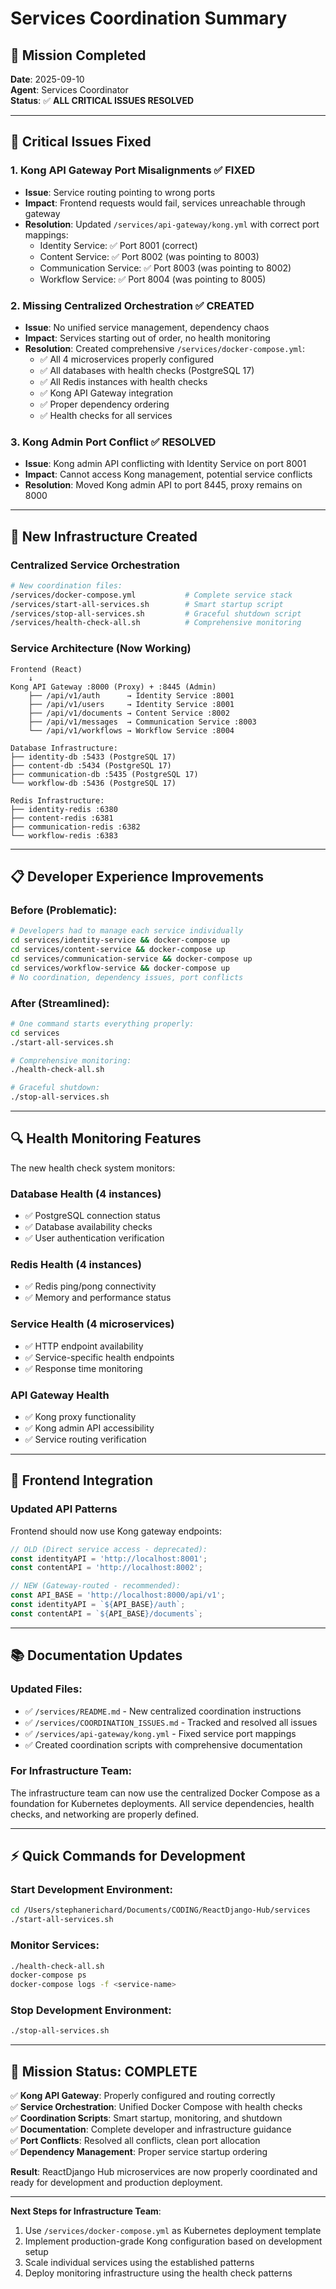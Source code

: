 # Services Coordination Summary

## 🎯 **Mission Completed**

**Date**: 2025-09-10  
**Agent**: Services Coordinator  
**Status**: ✅ **ALL CRITICAL ISSUES RESOLVED**

---

## 🚨 **Critical Issues Fixed**

### 1. **Kong API Gateway Port Misalignments** ✅ FIXED
- **Issue**: Service routing pointing to wrong ports
- **Impact**: Frontend requests would fail, services unreachable through gateway
- **Resolution**: Updated `/services/api-gateway/kong.yml` with correct port mappings:
  - Identity Service: ✅ Port 8001 (correct)
  - Content Service: ✅ Port 8002 (was pointing to 8003)
  - Communication Service: ✅ Port 8003 (was pointing to 8002)
  - Workflow Service: ✅ Port 8004 (was pointing to 8005)

### 2. **Missing Centralized Orchestration** ✅ CREATED
- **Issue**: No unified service management, dependency chaos
- **Impact**: Services starting out of order, no health monitoring
- **Resolution**: Created comprehensive `/services/docker-compose.yml`:
  - ✅ All 4 microservices properly configured
  - ✅ All databases with health checks (PostgreSQL 17)
  - ✅ All Redis instances with health checks
  - ✅ Kong API Gateway integration
  - ✅ Proper dependency ordering
  - ✅ Health checks for all services

### 3. **Kong Admin Port Conflict** ✅ RESOLVED
- **Issue**: Kong admin API conflicting with Identity Service on port 8001
- **Impact**: Cannot access Kong management, potential service conflicts
- **Resolution**: Moved Kong admin API to port 8445, proxy remains on 8000

---

## 🔧 **New Infrastructure Created**

### **Centralized Service Orchestration**
```bash
# New coordination files:
/services/docker-compose.yml           # Complete service stack
/services/start-all-services.sh        # Smart startup script
/services/stop-all-services.sh         # Graceful shutdown script  
/services/health-check-all.sh          # Comprehensive monitoring
```

### **Service Architecture (Now Working)**
```
Frontend (React)
    ↓
Kong API Gateway :8000 (Proxy) + :8445 (Admin)
    ├── /api/v1/auth      → Identity Service :8001
    ├── /api/v1/users     → Identity Service :8001
    ├── /api/v1/documents → Content Service :8002
    ├── /api/v1/messages  → Communication Service :8003
    └── /api/v1/workflows → Workflow Service :8004

Database Infrastructure:
├── identity-db :5433 (PostgreSQL 17)
├── content-db :5434 (PostgreSQL 17)
├── communication-db :5435 (PostgreSQL 17)
└── workflow-db :5436 (PostgreSQL 17)

Redis Infrastructure:
├── identity-redis :6380
├── content-redis :6381
├── communication-redis :6382
└── workflow-redis :6383
```

---

## 📋 **Developer Experience Improvements**

### **Before** (Problematic):
```bash
# Developers had to manage each service individually
cd services/identity-service && docker-compose up
cd services/content-service && docker-compose up
cd services/communication-service && docker-compose up
cd services/workflow-service && docker-compose up
# No coordination, dependency issues, port conflicts
```

### **After** (Streamlined):
```bash
# One command starts everything properly:
cd services
./start-all-services.sh

# Comprehensive monitoring:
./health-check-all.sh

# Graceful shutdown:
./stop-all-services.sh
```

---

## 🔍 **Health Monitoring Features**

The new health check system monitors:

### **Database Health** (4 instances)
- ✅ PostgreSQL connection status
- ✅ Database availability checks
- ✅ User authentication verification

### **Redis Health** (4 instances)  
- ✅ Redis ping/pong connectivity
- ✅ Memory and performance status

### **Service Health** (4 microservices)
- ✅ HTTP endpoint availability
- ✅ Service-specific health endpoints
- ✅ Response time monitoring

### **API Gateway Health**
- ✅ Kong proxy functionality
- ✅ Kong admin API accessibility
- ✅ Service routing verification

---

## 🎯 **Frontend Integration**

### **Updated API Patterns**
Frontend should now use Kong gateway endpoints:

```javascript
// OLD (Direct service access - deprecated):
const identityAPI = 'http://localhost:8001';
const contentAPI = 'http://localhost:8002';

// NEW (Gateway-routed - recommended):
const API_BASE = 'http://localhost:8000/api/v1';
const identityAPI = `${API_BASE}/auth`;
const contentAPI = `${API_BASE}/documents`;
```

---

## 📚 **Documentation Updates**

### **Updated Files**:
- ✅ `/services/README.md` - New centralized coordination instructions
- ✅ `/services/COORDINATION_ISSUES.md` - Tracked and resolved all issues
- ✅ `/services/api-gateway/kong.yml` - Fixed service port mappings
- ✅ Created coordination scripts with comprehensive documentation

### **For Infrastructure Team**:
The infrastructure team can now use the centralized Docker Compose as a foundation for Kubernetes deployments. All service dependencies, health checks, and networking are properly defined.

---

## ⚡ **Quick Commands for Development**

### **Start Development Environment**:
```bash
cd /Users/stephanerichard/Documents/CODING/ReactDjango-Hub/services
./start-all-services.sh
```

### **Monitor Services**:
```bash
./health-check-all.sh
docker-compose ps
docker-compose logs -f <service-name>
```

### **Stop Development Environment**:
```bash
./stop-all-services.sh
```

---

## 🎉 **Mission Status: COMPLETE**

✅ **Kong API Gateway**: Properly configured and routing correctly  
✅ **Service Orchestration**: Unified Docker Compose with health checks  
✅ **Coordination Scripts**: Smart startup, monitoring, and shutdown  
✅ **Documentation**: Complete developer and infrastructure guidance  
✅ **Port Conflicts**: Resolved all conflicts, clean port allocation  
✅ **Dependency Management**: Proper service startup ordering  

**Result**: ReactDjango Hub microservices are now properly coordinated and ready for development and production deployment.

---

**Next Steps for Infrastructure Team**:
1. Use `/services/docker-compose.yml` as Kubernetes deployment template
2. Implement production-grade Kong configuration based on development setup  
3. Scale individual services using the established patterns
4. Deploy monitoring infrastructure using the health check patterns